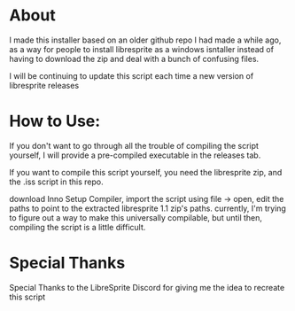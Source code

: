 # About
I made this installer based on an older github repo I had made a while ago, as a way for people to install libresprite as a windows isntaller instead of having to download the zip and deal with a bunch of confusing files. 

I will be continuing to update this script each time a new version of libresprite releases

# How to Use:
If you don't want to go through all the trouble of compiling the script yourself, I will provide a pre-compiled executable in the releases tab. 

If you want to compile this script yourself, you need the libresprite zip, and the .iss script in this repo. 

download Inno Setup Compiler, import the script using file -> open, edit the paths to point to the extracted libresprite 1.1 zip's paths. currently, I'm trying to figure out a way to make this universally compilable, but until then, compiling the script is a little difficult. 

# Special Thanks
Special Thanks to the LibreSprite Discord for giving me the idea to recreate this script